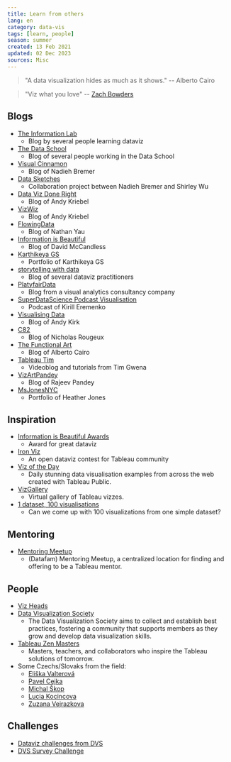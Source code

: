 ```yaml
---
title: Learn from others
lang: en
category: data-vis
tags: [learn, people]
season: summer
created: 13 Feb 2021
updated: 02 Dec 2023
sources: Misc
---
```


> "A data visualization hides as much as it shows."
> -- Alberto Cairo

> "Viz what you love"
> -- [Zach Bowders](https://nightingaledvs.com/viz-what-you-love/)

## Blogs
- [The Information Lab](https://www.theinformationlab.co.uk/)
	- Blog by several people learning dataviz
- [The Data School](https://www.thedataschool.co.uk/blog/)
	- Blog of several people working in the Data School
- [Visual Cinnamon](https://www.visualcinnamon.com/)
	- Blog of Nadieh Bremer
- [Data Sketches](http://www.datasketch.es/)
	- Collaboration project between Nadieh Bremer and Shirley Wu
- [Data Viz Done Right](http://www.datavizdoneright.com/)
	- Blog of Andy Kriebel
- [VizWiz](https://www.vizwiz.com/)
	- Blog of Andy Kriebel
- [FlowingData](https://flowingdata.com/)
	- Blog of Nathan Yau
- [Information is Beautiful](https://informationisbeautiful.net/)
	- Blog of David McCandless
- [Karthikeya GS](https://karthikeyags.myportfolio.com/)
	- Portfolio of Karthikeya GS
- [storytelling with data](http://www.storytellingwithdata.com/blog)
	- Blog of several dataviz practitioners
- [PlatyfairData](https://playfairdata.com/blog/)
	- Blog from a visual analytics consultancy company
- [SuperDataScience Podcast Visualisation](https://www.superdatascience.com/podcast)
	- Podcast of Kirill Eremenko 
- [Visualising Data](http://www.visualisingdata.com/blog/)
	- Blog of Andy Kirk
- [C82](https://www.c82.net/)
	- Blog of Nicholas Rougeux
- [The Functional Art](http://www.thefunctionalart.com/)
	- Blog of Alberto Cairo
- [Tableau Tim](https://www.tableautim.com/)
	- Videoblog and tutorials from Tim Gwena
- [VizArtPandey](https://vizartpandey.com/category/tableau/)
	- Blog of Rajeev Pandey
- [MsJonesNYC](https://msjonesnyc.com/)
	- Portfolio of Heather Jones

## Inspiration
- [Information is Beautiful Awards](https://www.informationisbeautifulawards.com/showcase?page=1&type=awards)
	- Award for great dataviz
- [Iron Viz](https://www.tableau.com/community/iron-viz)
	- An open dataviz contest for Tableau community
- [Viz of the Day](https://public.tableau.com/s/gallery)
	- Daily stunning data visualisation examples from across the web created with Tableau Public.
- [VizGallery](https://vizgallery.tableaupublic.com/)
	- Virtual gallery of Tableau vizzes.
- [1 dataset, 100 visualisations](https://100.datavizproject.com/)
	- Can we come up with 100 visualizations from one simple dataset?

## Mentoring
- [Mentoring Meetup](http://www.mentoringmeetup.com/)
	- (Datafam) Mentoring Meetup, a centralized location for finding and offering to be a Tableau mentor.

## People
- [Viz Heads](https://vizheads.com/)
- [Data Visualization Society](https://www.datavisualizationsociety.com/)
	- The Data Visualization Society aims to collect and establish best practices, fostering a community that supports members as they grow and develop data visualization skills.
- [Tableau Zen Masters](https://www.tableau.com/zen-masters)
	- Masters, teachers, and collaborators who inspire the Tableau solutions of tomorrow.
- Some Czechs/Slovaks from the field:
	- [Eliška Valterová](https://www.linkedin.com/in/eliskavalterova/)
	- [Pavel Cejka](https://www.linkedin.com/in/pavelcejka/)
	- [Michal Škop](https://github.com/michalskop)
	- [Lucia Kocincova](http://lucyia.com/)
	- [Zuzana Vejrazkova](https://www.linkedin.com/in/zuzanavejrazkova)

## Challenges
- [Dataviz challenges from DVS](https://docs.google.com/spreadsheets/d/1PDsC10-NRVLC5pxZaJ1JO_NzYxVmB7Bx7RPoYPT1h_8/edit#gid=649830353)
- [DVS Survey Challenge](https://www.datavisualizationsociety.com/2020-survey-challenge)
